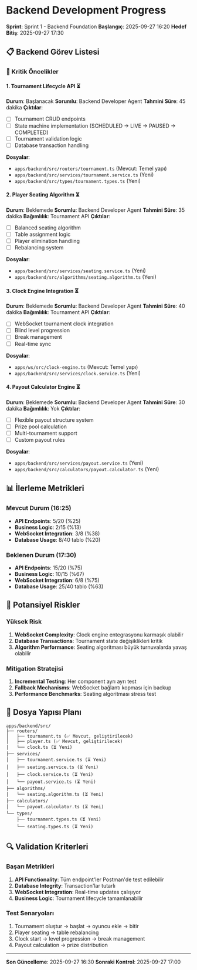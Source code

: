 # Backend Development Progress

**Sprint**: Sprint 1 - Backend Foundation
**Başlangıç**: 2025-09-27 16:20
**Hedef Bitiş**: 2025-09-27 17:30

## 📋 Backend Görev Listesi

### 🎯 Kritik Öncelikler

#### 1. Tournament Lifecycle API ⏳
**Durum**: Başlanacak
**Sorumlu**: Backend Developer Agent
**Tahmini Süre**: 45 dakika
**Çıktılar**:
- [ ] Tournament CRUD endpoints
- [ ] State machine implementation (SCHEDULED → LIVE → PAUSED → COMPLETED)
- [ ] Tournament validation logic
- [ ] Database transaction handling

**Dosyalar**:
- `apps/backend/src/routers/tournament.ts` (Mevcut: Temel yapı)
- `apps/backend/src/services/tournament.service.ts` (Yeni)
- `apps/backend/src/types/tournament.types.ts` (Yeni)

#### 2. Player Seating Algorithm ⏳
**Durum**: Beklemede
**Sorumlu**: Backend Developer Agent
**Tahmini Süre**: 35 dakika
**Bağımlılık**: Tournament API
**Çıktılar**:
- [ ] Balanced seating algorithm
- [ ] Table assignment logic
- [ ] Player elimination handling
- [ ] Rebalancing system

**Dosyalar**:
- `apps/backend/src/services/seating.service.ts` (Yeni)
- `apps/backend/src/algorithms/seating.algorithm.ts` (Yeni)

#### 3. Clock Engine Integration ⏳
**Durum**: Beklemede
**Sorumlu**: Backend Developer Agent
**Tahmini Süre**: 40 dakika
**Bağımlılık**: Tournament API
**Çıktılar**:
- [ ] WebSocket tournament clock integration
- [ ] Blind level progression
- [ ] Break management
- [ ] Real-time sync

**Dosyalar**:
- `apps/ws/src/clock-engine.ts` (Mevcut: Temel yapı)
- `apps/backend/src/services/clock.service.ts` (Yeni)

#### 4. Payout Calculator Engine ⏳
**Durum**: Beklemede
**Sorumlu**: Backend Developer Agent
**Tahmini Süre**: 30 dakika
**Bağımlılık**: Yok
**Çıktılar**:
- [ ] Flexible payout structure system
- [ ] Prize pool calculation
- [ ] Multi-tournament support
- [ ] Custom payout rules

**Dosyalar**:
- `apps/backend/src/services/payout.service.ts` (Yeni)
- `apps/backend/src/calculators/payout.calculator.ts` (Yeni)

## 📊 İlerleme Metrikleri

### Mevcut Durum (16:25)
- **API Endpoints**: 5/20 (%25)
- **Business Logic**: 2/15 (%13)
- **WebSocket Integration**: 3/8 (%38)
- **Database Usage**: 8/40 tablo (%20)

### Beklenen Durum (17:30)
- **API Endpoints**: 15/20 (%75)
- **Business Logic**: 10/15 (%67)
- **WebSocket Integration**: 6/8 (%75)
- **Database Usage**: 25/40 tablo (%63)

## 🚨 Potansiyel Riskler

### Yüksek Risk
1. **WebSocket Complexity**: Clock engine entegrasyonu karmaşık olabilir
2. **Database Transactions**: Tournament state değişiklikleri kritik
3. **Algorithm Performance**: Seating algoritması büyük turnuvalarda yavaş olabilir

### Mitigation Stratejisi
1. **Incremental Testing**: Her component ayrı ayrı test
2. **Fallback Mechanisms**: WebSocket bağlantı kopması için backup
3. **Performance Benchmarks**: Seating algoritması stress test

## 📁 Dosya Yapısı Planı

```
apps/backend/src/
├── routers/
│   ├── tournament.ts (✅ Mevcut, geliştirilecek)
│   ├── player.ts (✅ Mevcut, geliştirilecek)
│   └── clock.ts (⏳ Yeni)
├── services/
│   ├── tournament.service.ts (⏳ Yeni)
│   ├── seating.service.ts (⏳ Yeni)
│   ├── clock.service.ts (⏳ Yeni)
│   └── payout.service.ts (⏳ Yeni)
├── algorithms/
│   └── seating.algorithm.ts (⏳ Yeni)
├── calculators/
│   └── payout.calculator.ts (⏳ Yeni)
└── types/
    ├── tournament.types.ts (⏳ Yeni)
    └── seating.types.ts (⏳ Yeni)
```

## 🔍 Validation Kriterleri

### Başarı Metrikleri
1. **API Functionality**: Tüm endpoint'ler Postman'de test edilebilir
2. **Database Integrity**: Transaction'lar tutarlı
3. **WebSocket Integration**: Real-time updates çalışıyor
4. **Business Logic**: Tournament lifecycle tamamlanabilir

### Test Senaryoları
1. Tournament oluştur → başlat → oyuncu ekle → bitir
2. Player seating → table rebalancing
3. Clock start → level progression → break management
4. Payout calculation → prize distribution

---
**Son Güncelleme**: 2025-09-27 16:30
**Sonraki Kontrol**: 2025-09-27 17:00